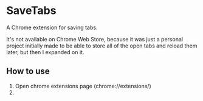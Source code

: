 # SaveTabs
A Chrome extension for saving tabs.

It's not available on Chrome Web Store, because it was just a personal project initially made to be able to store all of the open tabs and reload them later, but then I expanded on it.

## How to use
1. Open chrome extensions page (chrome://extensions/)
2. 
